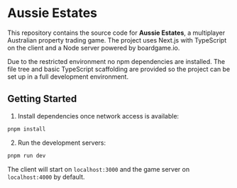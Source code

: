 # Aussie Estates

This repository contains the source code for **Aussie Estates**, a multiplayer Australian property trading game. The project uses Next.js with TypeScript on the client and a Node server powered by boardgame.io.

Due to the restricted environment no npm dependencies are installed. The file tree and basic TypeScript scaffolding are provided so the project can be set up in a full development environment.

## Getting Started

1. Install dependencies once network access is available:

```bash
pnpm install
```

2. Run the development servers:

```bash
pnpm run dev
```

The client will start on `localhost:3000` and the game server on `localhost:4000` by default.

